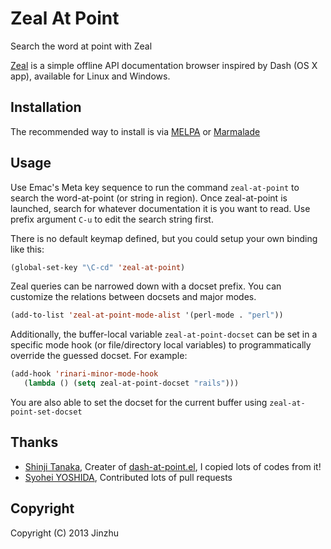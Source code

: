 # Zeal At Point

Search the word at point with Zeal

[Zeal](http://zealdocs.org/) is a simple offline API documentation browser inspired by Dash (OS X app), available for Linux and Windows.

## Installation

The recommended way to install is via [MELPA](http://melpa.milkbox.net/) or [Marmalade](https://marmalade-repo.org/packages)

## Usage

Use Emac's Meta key sequence to run the command `zeal-at-point` to search the word-at-point (or string in region). Once zeal-at-point is launched, search for whatever documentation it is you want to read.
Use prefix argument `C-u` to edit the search string first.

There is no default keymap defined, but you could setup your own binding like this:

```lisp
(global-set-key "\C-cd" 'zeal-at-point)
```


Zeal queries can be narrowed down with a docset prefix. You can customize the relations between docsets and major modes.

```lisp
(add-to-list 'zeal-at-point-mode-alist '(perl-mode . "perl"))
```

Additionally, the buffer-local variable `zeal-at-point-docset` can be set in a specific mode hook (or file/directory local variables) to programmatically override the guessed docset. For example:

```lisp
(add-hook 'rinari-minor-mode-hook
   (lambda () (setq zeal-at-point-docset "rails")))
```

You are also able to set the docset for the current buffer using `zeal-at-point-set-docset`

## Thanks

* [Shinji Tanaka](https://github.com/stanaka), Creater of [dash-at-point.el](https://github.com/stanaka/dash-at-point), I copied lots of codes from it!
* [Syohei YOSHIDA](https://github.com/syohex), Contributed lots of pull requests

## Copyright

Copyright (C) 2013 Jinzhu
